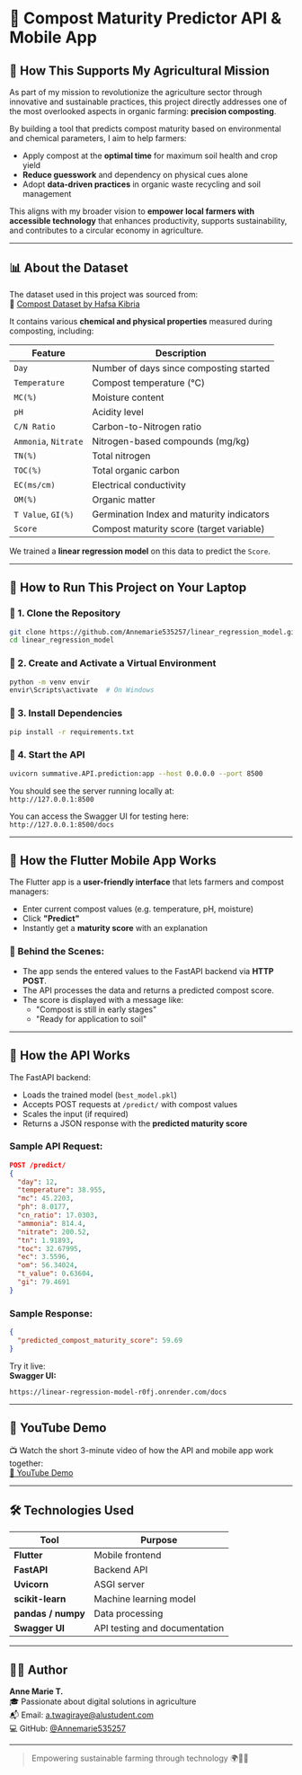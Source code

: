 # 🌱 Compost Maturity Predictor API & Mobile App

## 🌾 How This Supports My Agricultural Mission

As part of my mission to revolutionize the agriculture sector through innovative and sustainable practices, this project directly addresses one of the most overlooked aspects in organic farming: **precision composting**.

By building a tool that predicts compost maturity based on environmental and chemical parameters, I aim to help farmers:
- Apply compost at the **optimal time** for maximum soil health and crop yield
- **Reduce guesswork** and dependency on physical cues alone
- Adopt **data-driven practices** in organic waste recycling and soil management

This aligns with my broader vision to **empower local farmers with accessible technology** that enhances productivity, supports sustainability, and contributes to a circular economy in agriculture.

---

## 📊 About the Dataset

The dataset used in this project was sourced from:  
📂 [Compost Dataset by Hafsa Kibria](https://github.com/hafsa-kibria/Compost-Datasetdataset)

It contains various **chemical and physical properties** measured during composting, including:

| Feature | Description |
|--------|-------------|
| `Day` | Number of days since composting started |
| `Temperature` | Compost temperature (°C) |
| `MC(%)` | Moisture content |
| `pH` | Acidity level |
| `C/N Ratio` | Carbon-to-Nitrogen ratio |
| `Ammonia`, `Nitrate` | Nitrogen-based compounds (mg/kg) |
| `TN(%)` | Total nitrogen |
| `TOC(%)` | Total organic carbon |
| `EC(ms/cm)` | Electrical conductivity |
| `OM(%)` | Organic matter |
| `T Value`, `GI(%)` | Germination Index and maturity indicators |
| `Score` | Compost maturity score (target variable) |

We trained a **linear regression model** on this data to predict the `Score`.

---

## 🔧 How to Run This Project on Your Laptop

### 🔹 1. Clone the Repository
```bash
git clone https://github.com/Annemarie535257/linear_regression_model.git
cd linear_regression_model
```

### 🔹 2. Create and Activate a Virtual Environment
```bash
python -m venv envir
envir\Scripts\activate  # On Windows
```

### 🔹 3. Install Dependencies
```bash
pip install -r requirements.txt
```

### 🔹 4. Start the API
```bash
uvicorn summative.API.prediction:app --host 0.0.0.0 --port 8500
```

You should see the server running locally at:  
`http://127.0.0.1:8500`

You can access the Swagger UI for testing here:  
`http://127.0.0.1:8500/docs`

---

## 📱 How the Flutter Mobile App Works

The Flutter app is a **user-friendly interface** that lets farmers and compost managers:
- Enter current compost values (e.g. temperature, pH, moisture)
- Click **"Predict"**
- Instantly get a **maturity score** with an explanation

### 🧠 Behind the Scenes:
- The app sends the entered values to the FastAPI backend via **HTTP POST**.
- The API processes the data and returns a predicted compost score.
- The score is displayed with a message like:
  - "Compost is still in early stages"
  - "Ready for application to soil"

---

## 📡 How the API Works

The FastAPI backend:
- Loads the trained model (`best_model.pkl`)
- Accepts POST requests at `/predict/` with compost values
- Scales the input (if required)
- Returns a JSON response with the **predicted maturity score**

### Sample API Request:
```json
POST /predict/
{
  "day": 12,
  "temperature": 38.955,
  "mc": 45.2203,
  "ph": 8.0177,
  "cn_ratio": 17.0303,
  "ammonia": 814.4,
  "nitrate": 200.52,
  "tn": 1.91893,
  "toc": 32.67995,
  "ec": 3.5596,
  "om": 56.34024,
  "t_value": 0.63604,
  "gi": 79.4691
}
```

### Sample Response:
```json
{
  "predicted_compost_maturity_score": 59.69
}
```

Try it live:  
**Swagger UI:**  
```
https://linear-regression-model-r0fj.onrender.com/docs
```

---

## 🎥 YouTube Demo

📺 Watch the short 3-minute video of how the API and mobile app work together:  
[🔗 YouTube Demo]([https://your-youtube-demo-link.com](https://youtu.be/EseDDkZuox0))

---

## 🛠️ Technologies Used

| Tool | Purpose |
|------|---------|
| **Flutter** | Mobile frontend |
| **FastAPI** | Backend API |
| **Uvicorn** | ASGI server |
| **scikit-learn** | Machine learning model |
| **pandas / numpy** | Data processing |
| **Swagger UI** | API testing and documentation |

---

## 👩‍💻 Author

**Anne Marie T.**  
🎓 Passionate about digital solutions in agriculture  
📬 Email: a.twagiraye@alustudent.com  
💻 GitHub: [@Annemarie535257](https://github.com/Annemarie535257)

---

> Empowering sustainable farming through technology 🌍🌱🚜  
```
